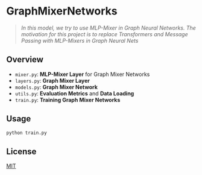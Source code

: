# GraphMixerNetworks

> *In this model, we try to use MLP-Mixer in Graph Neural Networks. The motivation for this project is to replace Transformers and Message Passing with MLP-Mixers in Graph Neural Nets*

## Overview

* ```mixer.py```: **MLP-Mixer Layer** for Graph Mixer Networks
* ```layers.py```: **Graph Mixer Layer** 
* ```models.py```: **Graph Mixer Network**
* ```utils.py```: **Evaluation Metrics** and **Data Loading**
* ```train.py```: **Training Graph Mixer Networks**

## Usage
```bash
python train.py
```

## License

[MIT](LICENSE)
